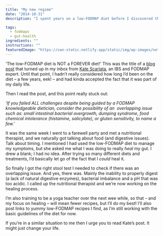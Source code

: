 ```yaml
---
title: "My new regime"
date: "2014-10-31"
description: "I spent years on a low-FODMAP diet before I discovered there may be a chance to actually heal my gut."

tags: 
  - fodmaps
  - gut-health
ingredients: ""
instructions: ""
featuredImage: "https://cwn-static.netlify.app/static/img/wp-images/notebook.jpg"
---
```


'The low-FODMAP diet is NOT a FOREVER diet!' This was the title of a [blog post](http://t.umblr.com/redirect?z=http%3A%2F%2Fblog.katescarlata.com%2F2014%2F09%2F02%2Flow-fodmap-diet-forever-diet%2F%3Futm_source%3Drss%26utm_medium%3Drss%26utm_campaign%3Dlow-fodmap-diet-forever-diet&t=Mjk1ODRjZmQ2YjI0NDZlNTEzNWIwNzk3ZDIxNjA3NzAzNmY5ODRkMSxnTDlRMm9Sag%3D%3D&b=t%3AVOYglxJ9sBHW8BFVroDfxQ&p=http%3A%2F%2Fcookingwithnothing.com%2Fpost%2F101416119026%2Fmy-new-regime&m=1) that turned up in my inbox from [Kate Scarlata](http://t.umblr.com/redirect?z=http%3A%2F%2Fblog.katescarlata.com%2F&t=Mzk1OGM3YTIxZDc5MTJkMGZjNTNiNDUyM2FjZGQyZWRiODE2ODJjNCxnTDlRMm9Sag%3D%3D&b=t%3AVOYglxJ9sBHW8BFVroDfxQ&p=http%3A%2F%2Fcookingwithnothing.com%2Fpost%2F101416119026%2Fmy-new-regime&m=1), an IBS and FODMAP expert. Until that point, I hadn’t really considered how long I’d been on the diet – a few years, eek! – and had kinda accepted the fact that it was part of my daily life.

Then I read the post, and this point really stuck out:

_‘If you failed ALL challenges despite being guided by a FODMAP knowledgeable dietician, consider the possibility of an  overlapping issue such as: small intestinal bacterial overgrowth, dumping syndrome, food chemical intolerance (histamine, salicylate), or gluten sensitivity, to name a few.’_

It was the same week I went to a farewell party and met a nutritional therapist, and we naturally got talking about food (and digestive issues). Talk about timing. I mentioned I had used the low-FODMAP diet to manage my symptoms, but she asked me what I was doing to really _heal_ my gut. I drew a blank; I had no idea. After trying so many different diets and treatments, I’d basically let go of the fact that I _could_ heal it.

So finally I got the right stool test I needed to check if there was an overlapping issue. And yes, there was. Mainly the inability to properly digest (a lack of natural digestive enzymes), bacterial imbalance and a pH that was too acidic. I called up the nutritional therapist and we’re now working on the healing process.

I’m also training to be a yoga teacher over the next wee while, so that – and my focus on healing – will mean fewer recipes, but I’ll do my best! I’ll also post links to yummy low-FODMAP recipes I find, as I’m still working with the basic guidelines of the diet for now.

If you’re in a similar situation to me then I urge you to read Kate’s post. It might just change your life.
